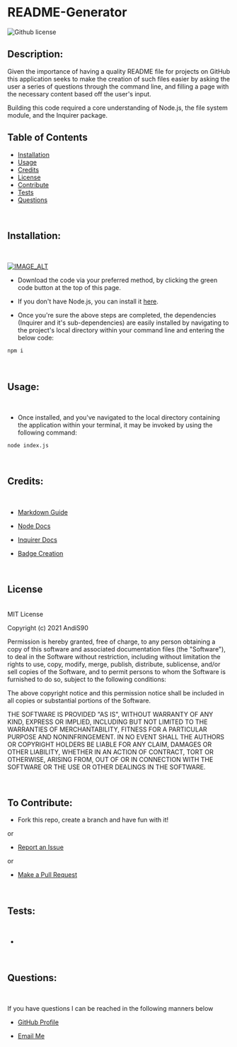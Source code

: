 # README-Generator

  
  ![Github license](https://img.shields.io/badge/License-MIT-blue.svg)
  
 
  ## Description:
 
  Given the importance of having a quality README file for projects on GitHub this application seeks to make the creation of such files easier by asking the user a series of questions through the command line, and filling a page with the necessary content based off the user's input.

  Building this code required a core understanding of Node.js, the file system module, and the Inquirer package.
  

  ## Table of Contents
  
  - [Installation](#installation) <br>
  - [Usage](#usage) <br>
  - [Credits](#credits) <br>
  - [License](#license) <br>
  - [Contribute](#contributions) <br>
  - [Tests](#tests) <br>
  - [Questions](#questions) <br>
 
  <br>
  
  ## <span id="installation"> Installation: </span>
  <br>


  [![IMAGE_ALT](https://img.youtube.com/vi/v=OIHmMYze404/maxresdefault.jpg)](https://www.youtube.com/watch?v=OIHmMYze404) 
  
  - Download the code via your preferred method, by clicking the green code button at the top of this page. 

  - If you don't have Node.js, you can install it [here](https://nodejs.org/en/download/).

  - Once you're sure the above steps are completed, the dependencies (Inquirer and it's sub-dependencies) are easily installed by navigating to the project's local directory within your command line and entering the below code:

```bash
npm i
```
 
  <br>
  
  ## <span id="usage"> Usage: </span>
  <br>
  
  - Once installed, and you've navigated to the local directory containing the application within your terminal, it may be invoked by using the following command:

```bash
node index.js
```
  
  <br>  
  
  ## <span id="credits"> Credits: <span>
  
  <br>
  
  - [Markdown Guide](https://www.markdownguide.org/basic-syntax/)

  - [Node Docs](https://nodejs.org/en/docs/)

  - [Inquirer Docs](https://www.npmjs.com/package//inquirer#documentation)

  - [Badge Creation](https://shields.io/)
  
  <br>
  
  ## <span id="license"> License </span>

<br>
MIT License

Copyright (c) 2021 AndiS90

Permission is hereby granted, free of charge, to any person obtaining a copy
of this software and associated documentation files (the "Software"), to deal
in the Software without restriction, including without limitation the rights
to use, copy, modify, merge, publish, distribute, sublicense, and/or sell
copies of the Software, and to permit persons to whom the Software is
furnished to do so, subject to the following conditions:

The above copyright notice and this permission notice shall be included in all
copies or substantial portions of the Software.

THE SOFTWARE IS PROVIDED "AS IS", WITHOUT WARRANTY OF ANY KIND, EXPRESS OR
IMPLIED, INCLUDING BUT NOT LIMITED TO THE WARRANTIES OF MERCHANTABILITY,
FITNESS FOR A PARTICULAR PURPOSE AND NONINFRINGEMENT. IN NO EVENT SHALL THE
AUTHORS OR COPYRIGHT HOLDERS BE LIABLE FOR ANY CLAIM, DAMAGES OR OTHER
LIABILITY, WHETHER IN AN ACTION OF CONTRACT, TORT OR OTHERWISE, ARISING FROM,
OUT OF OR IN CONNECTION WITH THE SOFTWARE OR THE USE OR OTHER DEALINGS IN THE
SOFTWARE. 
  
  <br>
  
  ## <span id="contributions"> To Contribute: </span>
 

  - Fork this repo, create a branch and have fun with it!

  or

  - [Report an Issue](https://github.com/AndiS90/README-Generator/issues)

  or

  - [Make a Pull Request](https://github.com/AndiS90/README-Generator/pulls)
  
  <br>
  
  ## <span id="tests"> Tests: </span>
  
  <br>
  
  -
  
  <br>
  
  ## <span id="questions"> Questions: </span>
  
  <br>

  If you have questions I can be reached in the following manners below
  
  - [GitHub Profile](https://github.com/AndiS90)
  
  
  - [Email Me](andrea.strickland1990@gmail.com)
  
  <br>
